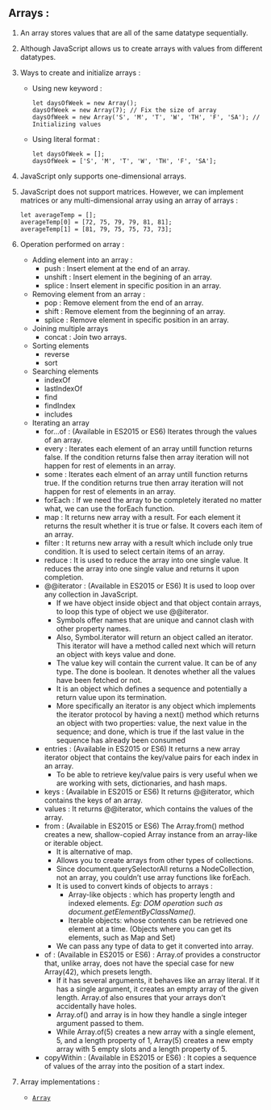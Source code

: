 
## Arrays :

1. An array stores values that are all of the same datatype sequentially. 
2. Although JavaScript allows us to create arrays with values from different datatypes.
3. Ways to create and initialize arrays :
    * Using new keyword :
    
        ```
        let daysOfWeek = new Array();
        daysOfWeek = new Array(7); // Fix the size of array
        daysOfWeek = new Array('S', 'M', 'T', 'W', 'TH', 'F', 'SA'); // Initializing values
        ```
    * Using literal format :
    
        ```
        let daysOfWeek = [];
        daysOfWeek = ['S', 'M', 'T', 'W', 'TH', 'F', 'SA'];
        ```
4. JavaScript only supports one-dimensional arrays. 
5. JavaScript does not support matrices. However, we can implement matrices or any multi-dimensional array using an array of arrays :
    
    ```
    let averageTemp = []; 
    averageTemp[0] = [72, 75, 79, 79, 81, 81]; 
    averageTemp[1] = [81, 79, 75, 75, 73, 73];
    ```
5. Operation performed on array :
    * Adding element into an array :
        - push : Insert element at the end of an array.
        - unshift : Insert element in the begining of an array.
        - splice : Insert element in specific position in an array.
    * Removing element from an array :
        - pop : Remove element from the end of an array.
        - shift : Remove element from the beginning of an array.
        - splice : Remove element in specific position in an array.
    * Joining multiple arrays
        - concat : Join two arrays.
    * Sorting elements
        - reverse
        - sort
    * Searching elements
        - indexOf
        - lastIndexOf
        - find
        - findIndex
        - includes
    * Iterating an array
        - for...of : (Available in ES2015 or ES6) Iterates through the values of an array.
        - every : Iterates each element of an array untill function returns false. If the condition returns false then array iteration will not happen for rest of elements in an array.
        - some : Iterates each elment of an array untill function returns true. If the condition returns true then array iteration will not happen for rest of elements in an array.
        - forEach : If we need the array to be completely iterated no matter what, we can use the forEach function.
        - map : It returns new array with a result. For each element it returns the result whether it is true or false. It covers each item of an array.
        - filter : It returns new array with a result which include only true condition. It is used to select certain items of an array.
        - reduce : It is used to reduce the array into one single value. It reduces the array into one single value and returns it upon completion.
        - @@iterator : (Available in ES2015 or ES6) It is used to loop over any collection in JavaScript. 
            * If we have object inside object and that object contain arrays, to loop this type of object we use @@iterator. 
            * Symbols offer names that are unique and cannot clash with other property names.
            * Also, Symbol.iterator will return an object called an iterator. This iterator will have a method called next which will return an object with keys value and done.
            * The value key will contain the current value. It can be of any type. The done is boolean. It denotes whether all the values have been fetched or not.
            * It is an object which defines a sequence and potentially a return value upon its termination. 
            * More specifically an iterator is any object which implements the iterator protocol by having a next() method which returns an object with two properties: value, the next value in the sequence; and done, which is true if the last value in the sequence has already been consumed
        - entries : (Available in ES2015 or ES6) It returns a new array iterator object that contains the key/value pairs for each index in an array.
            * To be able to retrieve key/value pairs is very useful when we are working with sets, dictionaries, and hash maps.
        - keys : (Available in ES2015 or ES6) It returns @@iterator, which contains the keys of an array.
        - values : It returns @@iterator, which contains the values of the array.
        - from : (Available in ES2015 or ES6) The Array.from() method creates a new, shallow-copied Array instance from an array-like or iterable object.
            * It is alternative of map.
            * Allows you to create arrays from other types of collections.
            * Since document.querySelectorAll returns a NodeCollection, not an array, you couldn’t use array functions like forEach.
            * It is used to convert kinds of objects to arrays :
                * Array-like objects : which has property length and indexed elements. 
                    *Eg: DOM operation such as document.getElementByClassName().*
                * Iterable objects: whose contents can be retrieved one element at a time. (Objects where you can get its elements, such as Map and Set)
            * We can pass any type of data to get it converted into array.
        - of : (Available in ES2015 or ES6) : Array.of provides a constructor that, unlike array, does not have the special case for new Array(42), which presets length.
            * If it has several arguments, it behaves like an array literal. If it has a single argument, it creates an empty array of the given length. Array.of also ensures that your arrays don’t accidentally have holes.
            * Array.of() and array is in how they handle a single integer argument passed to them.
            * While Array.of(5) creates a new array with a single element, 5, and a length property of 1, Array(5) creates a new empty array with 5 empty slots and a length property of 5.
        - copyWithin : (Available in ES2015 or ES6) : It copies a sequence of values of the array into the position of a start index.
6. Array implementations :
    * [`Array`](../src/array/array.js)